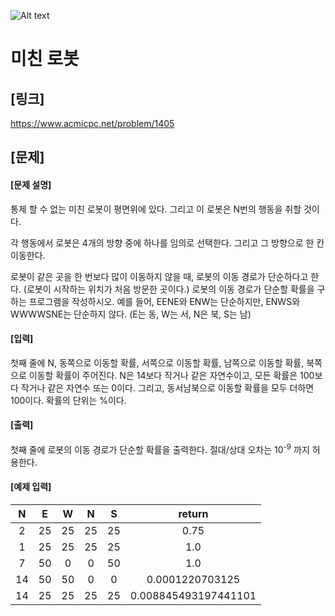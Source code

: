 ![Alt text](https://d2gd6pc034wcta.cloudfront.net/images/logo@2x.png)

# 미친 로봇

## [링크]
https://www.acmicpc.net/problem/1405

## [문제]
#### [문제 설명]
통제 할 수 없는 미친 로봇이 평면위에 있다. 그리고 이 로봇은 N번의 행동을 취할 것이다.

각 행동에서 로봇은 4개의 방향 중에 하나를 임의로 선택한다. 그리고 그 방향으로 한 칸 이동한다.

로봇이 같은 곳을 한 번보다 많이 이동하지 않을 때, 로봇의 이동 경로가 단순하다고 한다.
(로봇이 시작하는 위치가 처음 방문한 곳이다.) 로봇의 이동 경로가 단순할 확률을 구하는 프로그램을 작성하시오.
예를 들어, EENE와 ENW는 단순하지만, ENWS와 WWWWSNE는 단순하지 않다.
(E는 동, W는 서, N은 북, S는 남)

#### [입력]
첫째 줄에 N, 동쪽으로 이동할 확률, 서쪽으로 이동할 확률, 남쪽으로 이동할 확률, 북쪽으로 이동할 확률이 주어진다.
N은 14보다 작거나 같은 자연수이고,  모든 확률은 100보다 작거나 같은 자연수 또는 0이다.
그리고, 동서남북으로 이동할 확률을 모두 더하면 100이다.
확률의 단위는 %이다.

#### [출력]
첫째 줄에 로봇의 이동 경로가 단순할 확률을 출력한다. 절대/상대 오차는 10<sup>-9</sup> 까지 허용한다.

#### [예제 입력]
|N|E|W|N|S|return|
|:---:|:---:|:---:|:---:|:---:|:---:|
|2|25|25|25|25|0.75|
|1|25|25|25|25|1.0|
|7|50|0|0|50|1.0|
|14|50|50|0|0|0.0001220703125|
|14|25|25|25|25|0.008845493197441101|
